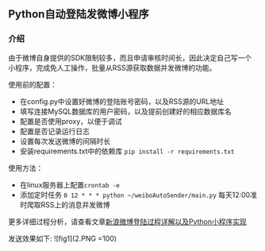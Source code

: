 ## Python自动登陆发微博小程序

### 介绍

由于微博自身提供的SDK限制较多，而且申请审核时间长，因此决定自己写一个小程序，完成免人工操作，批量从RSS源获取数据并发微博的功能。

使用前的配置：

+ 在config.py中设置好微博的登陆账号密码，以及RSS源的URL地址
+ 填写连接MySQL数据库的用户密码，以及提前创建好的相应数据库名
+ 配置是否使用proxy，以便于调试
+ 配置是否记录运行日志
+ 设置每次发送微博的间隔时长
+ 安装requirements.txt中的依赖库 `pip install -r requirements.txt`

使用方法：

+ 在linux服务器上配置`crontab -e`
+ 添加定时任务 `0 12 * * * python ~/weiboAutoSender/main.py` 每天12:00准时爬取RSS上的消息并发微博

更多详细过程分析，请查看文章[新浪微博登陆过程详解以及Python小程序实现](https://blog.ssssamaritan.xyz/2019/03/16/%E6%96%B0%E6%B5%AA%E5%BE%AE%E5%8D%9A%E7%99%BB%E9%99%86%E8%BF%87%E7%A8%8B%E8%AF%A6%E8%A7%A3%E4%BB%A5%E5%8F%8APython%E5%B0%8F%E7%A8%8B%E5%BA%8F%E5%AE%9E%E7%8E%B0/)

发送效果如下:
![fig1](2.PNG =100)
